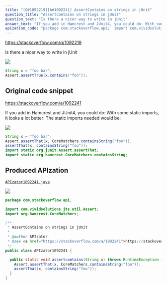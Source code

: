 ```yaml
---
title: "[Q#1092219][A#1092241] AssertContains on strings in jUnit"
question_title: "AssertContains on strings in jUnit"
question_text: "Is there a nicer way to write in jUnit"
answer_text: "If you add in Hamcrest and JUnit4, you could do: With some static imports, it looks a lot better: The static imports needed would be:"
apization_code: "package com.stackoverflow.api;  import com.vividsolutions.jts.util.Assert; import org.hamcrest.CoreMatchers;  /**  * AssertContains on strings in jUnit  *  * @author APIzator  * @see <a href=\"https://stackoverflow.com/a/1092241\">https://stackoverflow.com/a/1092241</a>  */ public class APIzator1092241 {    public static void assertcontains(String x) throws RuntimeException {     Assert.assertThat(x, CoreMatchers.containsString(\"foo\"));     assertThat(x, containsString(\"foo\"));   } }"
---
```


https://stackoverflow.com/q/1092219

Is there a nicer way to write in jUnit


<div class="code-logo"><img src="/stackoverflow.png" /></div>

```java
String x = "foo bar";
Assert.assertTrue(x.contains("foo"));
```


## Original code snippet

https://stackoverflow.com/a/1092241

If you add in Hamcrest and JUnit4, you could do:
With some static imports, it looks a lot better:
The static imports needed would be:

<div class="code-logo"><img src="/stackoverflow.png" /></div>

```java
String x = "foo bar";
Assert.assertThat(x, CoreMatchers.containsString("foo"));
assertThat(x, containsString("foo"));
import static org.junit.Assert.assertThat;
import static org.hamcrest.CoreMatchers.containsString;
```

## Produced APIzation

[`APIzator1092241.java`](https://github.com/pasqualesalza/apization-temp-data/raw/master/search/APIzator1092241.java)

<div class="code-logo"><img src="/apizator.png" /></div>

```java
package com.stackoverflow.api;

import com.vividsolutions.jts.util.Assert;
import org.hamcrest.CoreMatchers;

/**
 * AssertContains on strings in jUnit
 *
 * @author APIzator
 * @see <a href="https://stackoverflow.com/a/1092241">https://stackoverflow.com/a/1092241</a>
 */
public class APIzator1092241 {

  public static void assertcontains(String x) throws RuntimeException {
    Assert.assertThat(x, CoreMatchers.containsString("foo"));
    assertThat(x, containsString("foo"));
  }
}

```